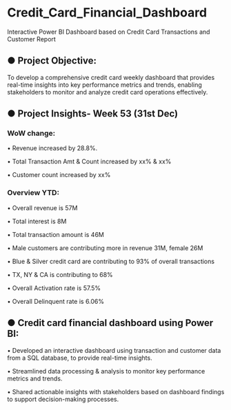 # Credit_Card_Financial_Dashboard
Interactive Power BI Dashboard based on Credit Card Transactions and Customer Report

## ● Project Objective:
To develop a comprehensive credit card weekly dashboard that provides real-time insights into key performance metrics and trends, enabling stakeholders to monitor and analyze credit card operations effectively.

## ● Project Insights- Week 53 (31st Dec)

 ### WoW change:
  • Revenue increased by 28.8%.
  
  • Total Transaction Amt & Count increased by xx% & xx%

  • Customer count increased by xx%
  
 ### Overview YTD:
  • Overall revenue is 57M

  • Total interest is 8M
  
  • Total transaction amount is 46M
  
  • Male customers are contributing more in revenue 31M, female 26M
  
  • Blue & Silver credit card are contributing to 93% of overall transactions
  
  • TX, NY & CA is contributing to 68%
  
  • Overall Activation rate is 57.5%
  
  • Overall Delinquent rate is 6.06%

## ● Credit card financial dashboard using Power BI:
  • Developed an interactive dashboard using transaction and customer data from a SQL database, to provide real-time insights.

  • Streamlined data processing & analysis to monitor key performance metrics and trends.
  
  • Shared actionable insights with stakeholders based on dashboard findings to support decision-making processes.

